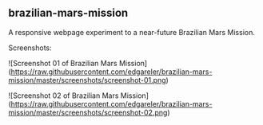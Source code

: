 ## brazilian-mars-mission

A responsive webpage experiment to a near-future Brazilian Mars Mission.

Screenshots:
  
![Screenshot 01 of Brazilian Mars Mission]
(https://raw.githubusercontent.com/edgareler/brazilian-mars-mission/master/screenshots/screenshot-01.png)

![Screenshot 02 of Brazilian Mars Mission]
(https://raw.githubusercontent.com/edgareler/brazilian-mars-mission/master/screenshots/screenshot-02.png)
